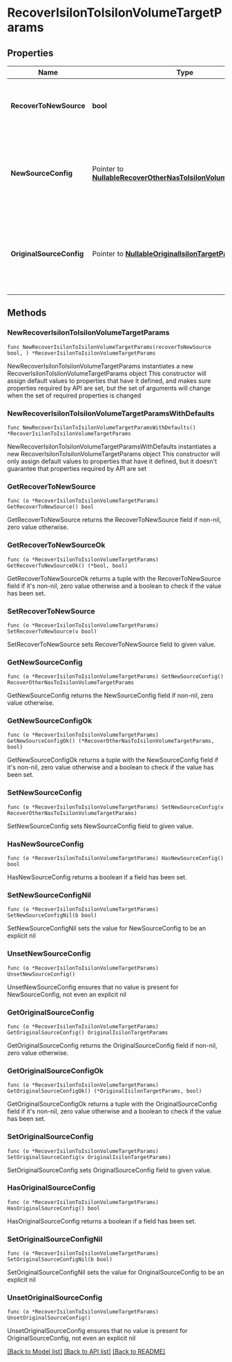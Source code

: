 # RecoverIsilonToIsilonVolumeTargetParams

## Properties

Name | Type | Description | Notes
------------ | ------------- | ------------- | -------------
**RecoverToNewSource** | **bool** | Specifies the parameter whether the recovery should be performed to a new or the original Isilon target. | 
**NewSourceConfig** | Pointer to [**NullableRecoverOtherNasToIsilonVolumeTargetParams**](RecoverOtherNasToIsilonVolumeTargetParams.md) | Specifies the new destination Source configuration parameters where the volumes will be recovered. This is mandatory if recoverToNewSource is set to true. | [optional] 
**OriginalSourceConfig** | Pointer to [**NullableOriginalIsilonTargetParams**](OriginalIsilonTargetParams.md) | Specifies the Source configuration if volumes are being recovered to original Source. If not specified, all the configuration parameters will be retained. | [optional] 

## Methods

### NewRecoverIsilonToIsilonVolumeTargetParams

`func NewRecoverIsilonToIsilonVolumeTargetParams(recoverToNewSource bool, ) *RecoverIsilonToIsilonVolumeTargetParams`

NewRecoverIsilonToIsilonVolumeTargetParams instantiates a new RecoverIsilonToIsilonVolumeTargetParams object
This constructor will assign default values to properties that have it defined,
and makes sure properties required by API are set, but the set of arguments
will change when the set of required properties is changed

### NewRecoverIsilonToIsilonVolumeTargetParamsWithDefaults

`func NewRecoverIsilonToIsilonVolumeTargetParamsWithDefaults() *RecoverIsilonToIsilonVolumeTargetParams`

NewRecoverIsilonToIsilonVolumeTargetParamsWithDefaults instantiates a new RecoverIsilonToIsilonVolumeTargetParams object
This constructor will only assign default values to properties that have it defined,
but it doesn't guarantee that properties required by API are set

### GetRecoverToNewSource

`func (o *RecoverIsilonToIsilonVolumeTargetParams) GetRecoverToNewSource() bool`

GetRecoverToNewSource returns the RecoverToNewSource field if non-nil, zero value otherwise.

### GetRecoverToNewSourceOk

`func (o *RecoverIsilonToIsilonVolumeTargetParams) GetRecoverToNewSourceOk() (*bool, bool)`

GetRecoverToNewSourceOk returns a tuple with the RecoverToNewSource field if it's non-nil, zero value otherwise
and a boolean to check if the value has been set.

### SetRecoverToNewSource

`func (o *RecoverIsilonToIsilonVolumeTargetParams) SetRecoverToNewSource(v bool)`

SetRecoverToNewSource sets RecoverToNewSource field to given value.


### GetNewSourceConfig

`func (o *RecoverIsilonToIsilonVolumeTargetParams) GetNewSourceConfig() RecoverOtherNasToIsilonVolumeTargetParams`

GetNewSourceConfig returns the NewSourceConfig field if non-nil, zero value otherwise.

### GetNewSourceConfigOk

`func (o *RecoverIsilonToIsilonVolumeTargetParams) GetNewSourceConfigOk() (*RecoverOtherNasToIsilonVolumeTargetParams, bool)`

GetNewSourceConfigOk returns a tuple with the NewSourceConfig field if it's non-nil, zero value otherwise
and a boolean to check if the value has been set.

### SetNewSourceConfig

`func (o *RecoverIsilonToIsilonVolumeTargetParams) SetNewSourceConfig(v RecoverOtherNasToIsilonVolumeTargetParams)`

SetNewSourceConfig sets NewSourceConfig field to given value.

### HasNewSourceConfig

`func (o *RecoverIsilonToIsilonVolumeTargetParams) HasNewSourceConfig() bool`

HasNewSourceConfig returns a boolean if a field has been set.

### SetNewSourceConfigNil

`func (o *RecoverIsilonToIsilonVolumeTargetParams) SetNewSourceConfigNil(b bool)`

 SetNewSourceConfigNil sets the value for NewSourceConfig to be an explicit nil

### UnsetNewSourceConfig
`func (o *RecoverIsilonToIsilonVolumeTargetParams) UnsetNewSourceConfig()`

UnsetNewSourceConfig ensures that no value is present for NewSourceConfig, not even an explicit nil
### GetOriginalSourceConfig

`func (o *RecoverIsilonToIsilonVolumeTargetParams) GetOriginalSourceConfig() OriginalIsilonTargetParams`

GetOriginalSourceConfig returns the OriginalSourceConfig field if non-nil, zero value otherwise.

### GetOriginalSourceConfigOk

`func (o *RecoverIsilonToIsilonVolumeTargetParams) GetOriginalSourceConfigOk() (*OriginalIsilonTargetParams, bool)`

GetOriginalSourceConfigOk returns a tuple with the OriginalSourceConfig field if it's non-nil, zero value otherwise
and a boolean to check if the value has been set.

### SetOriginalSourceConfig

`func (o *RecoverIsilonToIsilonVolumeTargetParams) SetOriginalSourceConfig(v OriginalIsilonTargetParams)`

SetOriginalSourceConfig sets OriginalSourceConfig field to given value.

### HasOriginalSourceConfig

`func (o *RecoverIsilonToIsilonVolumeTargetParams) HasOriginalSourceConfig() bool`

HasOriginalSourceConfig returns a boolean if a field has been set.

### SetOriginalSourceConfigNil

`func (o *RecoverIsilonToIsilonVolumeTargetParams) SetOriginalSourceConfigNil(b bool)`

 SetOriginalSourceConfigNil sets the value for OriginalSourceConfig to be an explicit nil

### UnsetOriginalSourceConfig
`func (o *RecoverIsilonToIsilonVolumeTargetParams) UnsetOriginalSourceConfig()`

UnsetOriginalSourceConfig ensures that no value is present for OriginalSourceConfig, not even an explicit nil

[[Back to Model list]](../README.md#documentation-for-models) [[Back to API list]](../README.md#documentation-for-api-endpoints) [[Back to README]](../README.md)


